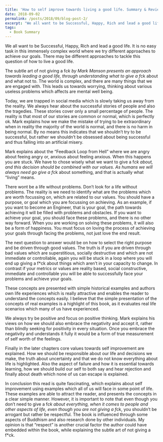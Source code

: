 ```yaml
---
title: 'How to self improve towards living a good life. Summary & Review of The Subtle Art Of Not Giving A F$ck'
date: 2018-09-02
permalink: /posts/2018/09/blog-post-2/
excerpt: "We all want to be Successful, Happy, Rich and lead a good life. It is no easy task in this immensely complex world where we try different approaches to achieve our goals. There may be different approaches to tackle this question of how to live a good life."
tags:
  - Book Summary
---
```

We all want to be Successful, Happy, Rich and lead a good life. It is no easy task in this immensely complex world where we try different approaches to achieve our goals. There may be different approaches to tackle this question of how to live a good life.

The subtle art of not giving a f*ck by Mark Manson presents an approach towards leading a good life, through understanding what to give a f*ck about and what not to. The world is complex, and there are many things that we are engaged with. This leads us towards worrying, thinking about various useless problems which affects are mental well being. 

Today, we are trapped in social media which is slowly taking us away from the reality. We always hear about the successful stories of people and also the tragedies. These stories cover only a small percentage of people. The reality is that most of our stories are common or normal, which is perfectly ok. Mark explains how we make the mistake of trying to be extraordinary when in reality the majority of the world is normal, and there is no harm in being normal. By no means this indicates that we shouldn’t try to be successful, but rather we shouldn’t be obsessed about being successful and thus falling into an artificial misery. 

Mark explains about the “Feedback Loop from Hell” where we are angry about feeing angry or, anxious about feeling anxious. When this happens you are stuck. We have to chose wisely what we want to give a f*ck about, and this decision should be combined with our values. As humans we will always need go give a f*ck about something, and that is actually what “living” means. 

There wont be a life without problems. Don’t look for a life without problems. The reality is we need to identify what are the problems which are worth focussing on, which are related to our values.  You should have a purpose, or goal which you are focussing on achieving. As an example, if you want to become an Engineer, that is your goal, the path towards achieving it will be filled with problems and obstacles. If you want to achieve your goal, you should face these problems, and there is no other way forward. When you are working on solving these problems, it will also be a form of happiness. You must focus on loving the process of achieving your goals through facing the problems, not just love the end result.

The next question to answer would be on how to select the right purpose and be driven through good values. The truth is if you are driven through bad values which are superstitious, socially destructive and which are not immediate or controllable, again you will be stuck in a loop where you will end up giving a f*ck about things which aren’t in your capacity to change. In contrast if your metrics or values are reality based, social constructive, immediate and controllable you will be able to successfully face your problems and achieve your goals. 

These concepts are presented with simple historical examples and authors own life experiences which is really attractive and enables the reader to understand the concepts easily. I believe that the simple presentation of the concepts of real examples is a highlight of this book, as it evaluates real life scenarios which many of us have experienced. 

We always try be positive and focus on positive thinking. Mark explains his views on how we should also embrace the negativity and accept it, rather than blindly seeking for positivity in every situation. Once you embrace the negativity and understands it fully it would be a form of true measurement of self worth of the feelings. 

Finally in the later chapters core values towards self improvement are explained. How we should be responsible about our life and decisions we make, the truth about uncertainty and that we do not know everything about life is highlighted. Also the aspect of failure and how it is essential towards learning, how we should build our self to both say and hear rejection and finally about death which none of us can escape is explained. 

In conclusion this read is quite fascinating, which explains about self improvement using examples which all of us will face in some point of life. These examples are able to attract the reader, and presents the concepts in a clear simple manner. However, it is important to note that even though you don’t need to give a f*ck about everything, when it comes to people and other aspects of life, even though you are not giving a f*ck, you shouldn’t be arrogant but rather be respectful. The book is influenced through some aspects of Buddhism and also research done by other individuals. My opinion is that “respect” is another crucial factor the author could have embedded within the book, while explaining the subtle art of not giving a f*ck. 
